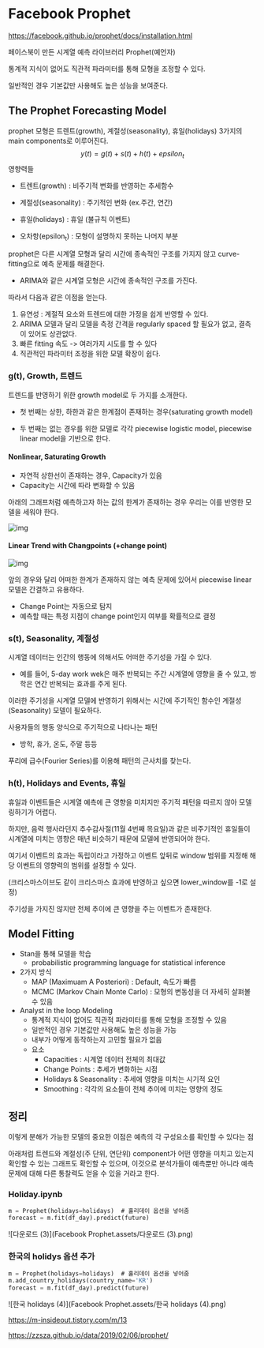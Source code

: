 # Facebook Prophet

https://facebook.github.io/prophet/docs/installation.html

페이스북이 만든 시계열 예측 라이브러리 Prophet(예언자)

통계적 지식이 없어도 직관적 파라미터를 통해 모형을 조정할 수 있다.

일반적인 경우 기본값만 사용해도 높은 성능을 보여준다.



## The Prophet Forecasting Model

prophet 모형은 트렌트(growth), 계절성(seasonality), 휴일(holidays) 3가지의 main components로 이루어진다.
$$
y(t) = g(t) + s(t) + h(t) + epsilon_t
$$
영향력들 

- 트렌트(growth) : 비주기적 변화를 반영하는 추세함수

- 계절성(seasonality) : 주기적인 변화 (ex.주간, 연간)

- 휴일(holidays) : 휴일 (불규칙 이벤트)

- 오차항(epsilon<sub>t</sub>) : 모형이 설명하지 못하는 나머지 부분



prophet은 다른 시계열 모형과 달리 시간에 종속적인 구조를 가지지 않고 curve-fitting으로 예측 문제를 해결한다.

- ARIMA와 같은 시계열 모형은 시간에 종속적인 구조를 가진다.

 따라서 다음과 같은 이점을 얻는다.

1. 유연성 : 계절적 요소와 트렌드에 대한 가정을 쉽게 반영할 수 있다.
2. ARIMA 모델과 달리 모델을 측정 간격을 regularly spaced 할 필요가 없고, 결측이 있어도 상관없다.
3. 빠른 fitting 속도 -> 여러가지 시도를 할 수 있다
4. 직관적인 파라미터 조정을 위한 모델 확장이 쉽다.



### g(t), Growth, 트렌드

트렌드를 반영하기 위한 growth model로 두 가지를 소개한다.

- 첫 번째는 상한, 하한과 같은 한계점이 존재하는 경우(saturating growth model) 

- 두 번째는 없는 경우를 위한 모델로 각각 piecewise logistic model, piecewise linear model을 기반으로 한다.

#### Nonlinear, Saturating Growth

- 자연적 상한선이 존재하는 경우, Capacity가 있음
- Capacity는 시간에 따라 변화할 수 있음

아래의 그래프처럼 예측하고자 하는 값의 한계가 존재하는 경우 우리는 이를 반영한 모델을 세워야 한다.

![img](https://blog.kakaocdn.net/dn/TS9Ox/btqE2l6j4ad/TUVo5IBhhMyGelLLLm5Dy1/img.png)



#### Linear Trend with Changpoints (+change point)

![img](https://blog.kakaocdn.net/dn/nSAXi/btqE3d01DS1/WBgexATfSkC8YLkTmy7pDk/img.png)

앞의 경우와 달리 어떠한 한계가 존재하지 않는 예측 문제에 있어서 piecewise linear 모델은 간결하고 유용하다.

- Change Point는 자동으로 탐지
- 예측할 때는 특정 지점이 change point인지 여부를 확률적으로 결정



### s(t), Seasonality, 계절성

시계열 데이터는 인간의 행동에 의해서도 어떠한 주기성을 가질 수 있다.

- 예를 들어, 5-day work wek은 매주 반복되는 주간 시계열에 영향을 줄 수 있고, 방학은 연간 반복되는 효과를 주게 된다.

이러한 주기성을 시계열 모델에 반영하기 위해서는 시간에 주기적인 함수인 계절성(Seasonality) 모델이 필요하다.

사용자들의 행동 양식으로 주기적으로 나타나는 패턴

- 방학, 휴가, 온도, 주말 등등

푸리에 급수(Fourier Series)를 이용해 패턴의 근사치를 찾는다.



### h(t), Holidays and Events, 휴일

휴일과 이벤트들은 시계열 예측에 큰 영향을 미치지만 주기적 패턴을 따르지 않아 모델링하기가 어렵다.

하지만, 음력 행사라던지 추수감사절(11월 4번째 목요일)과 같은 비주기적인 휴일들이 시계열에 미치는 영향은 매년 비슷하기 때문에 모델에 반영되어야 한다.

여기서 이벤트의 효과는 독립이라고 가정하고 이벤트 앞뒤로 window 범위를 지정해 해당 이벤트의 영향력의 범위를 설정할 수 있다.

(크리스마스이브도 같이 크리스마스 효과에 반영하고 싶으면 lower_window를 -1로 설정)

주기성을 가지진 않지만 전체 추이에 큰 영향을 주는 이벤트가 존재한다.



## Model Fitting

- Stan을 통해 모델을 학습
  - probabilistic programming language for statistical inference
- 2가지 방식
  - MAP (Maximuam A Posteriori) : Default, 속도가 빠름
  - MCMC (Markov Chain Monte Carlo) : 모형의 변동성을 더 자세히 살펴볼 수 있음
- Analyst in the loop Modeling
  - 통계적 지식이 없어도 직관적 파라미터를 통해 모형을 조정할 수 있음
  - 일반적인 경우 기본값만 사용해도 높은 성능을 가능
  - 내부가 어떻게 동작하는지 고민할 필요가 없음
  - 요소
    - Capacities : 시계열 데이터 전체의 최대값
    - Change Points : 추세가 변화하는 시점
    - Holidays & Seasonality : 추세에 영향을 미치는 시기적 요인
    - Smoothing : 각각의 요소들이 전체 추이에 미치는 영향의 정도



## 정리

이렇게 분해가 가능한 모델의 중요한 이점은 예측의 각 구성요소를 확인할 수 있다는 점

아래처럼 트렌드와 계절성(주 단위, 연단위) component가 어떤 영향을 미치고 있는지 확인할 수 있는 그래프도 확인할 수 있으며, 이것으로 분석가들이 예측뿐만 아니라 예측 문제에 대해 다른 통찰력도 얻을 수 있을 거라고 한다.



### Holiday.ipynb

```sql
m = Prophet(holidays=holidays)  # 홀리데이 옵션을 넣어줌
forecast = m.fit(df_day).predict(future)
```

![다운로드 (3)](Facebook Prophet.assets/다운로드 (3).png)



### 한국의 holidys 옵션 추가

```sql
m = Prophet(holidays=holidays)  # 홀리데이 옵션을 넣어줌
m.add_country_holidays(country_name='KR')
forecast = m.fit(df_day).predict(future)
```

![한국 holidays (4)](Facebook Prophet.assets/한국 holidays (4).png)



https://m-insideout.tistory.com/m/13

https://zzsza.github.io/data/2019/02/06/prophet/
